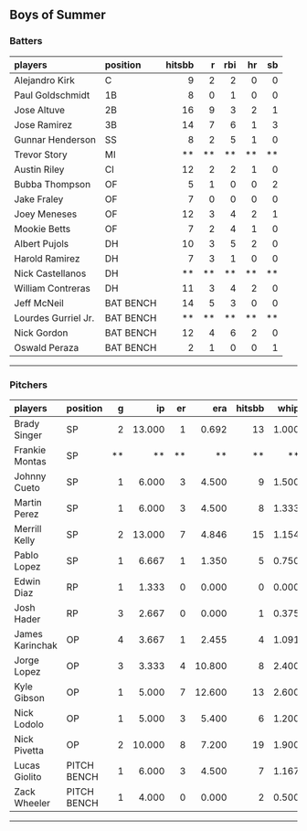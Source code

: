 ## Boys of Summer

### Batters

 
|players             |position  | hitsbb|  r| rbi| hr| sb| 
|:-------------------|:---------|------:|--:|---:|--:|--:| 
|Alejandro Kirk      |C         |      9|  2|   2|  0|  0| 
|Paul Goldschmidt    |1B        |      8|  0|   1|  0|  0| 
|Jose Altuve         |2B        |     16|  9|   3|  2|  1| 
|Jose Ramirez        |3B        |     14|  7|   6|  1|  3| 
|Gunnar Henderson    |SS        |      8|  2|   5|  1|  0| 
|Trevor Story        |MI        |     **| **|  **| **| **| 
|Austin Riley        |CI        |     12|  2|   2|  1|  0| 
|Bubba Thompson      |OF        |      5|  1|   0|  0|  2| 
|Jake Fraley         |OF        |      7|  0|   0|  0|  0| 
|Joey Meneses        |OF        |     12|  3|   4|  2|  1| 
|Mookie Betts        |OF        |      7|  2|   4|  1|  0| 
|Albert Pujols       |DH        |     10|  3|   5|  2|  0| 
|Harold Ramirez      |DH        |      7|  3|   1|  0|  0| 
|Nick Castellanos    |DH        |     **| **|  **| **| **| 
|William Contreras   |DH        |     11|  3|   4|  2|  0| 
|Jeff McNeil         |BAT BENCH |     14|  5|   3|  0|  0| 
|Lourdes Gurriel Jr. |BAT BENCH |     **| **|  **| **| **| 
|Nick Gordon         |BAT BENCH |     12|  4|   6|  2|  0| 
|Oswald Peraza       |BAT BENCH |      2|  1|   0|  0|  1| 


* * *

### Pitchers

 
|players         |position    |  g|     ip| er|    era| hitsbb|  whip| so|  w| sv| 
|:---------------|:-----------|--:|------:|--:|------:|------:|-----:|--:|--:|--:| 
|Brady Singer    |SP          |  2| 13.000|  1|  0.692|     13| 1.000| 13|  2|  0| 
|Frankie Montas  |SP          | **|     **| **|     **|     **|    **| **| **| **| 
|Johnny Cueto    |SP          |  1|  6.000|  3|  4.500|      9| 1.500|  3|  0|  0| 
|Martin Perez    |SP          |  1|  6.000|  3|  4.500|      8| 1.333|  5|  0|  0| 
|Merrill Kelly   |SP          |  2| 13.000|  7|  4.846|     15| 1.154| 13|  1|  0| 
|Pablo Lopez     |SP          |  1|  6.667|  1|  1.350|      5| 0.750|  6|  0|  0| 
|Edwin Diaz      |RP          |  1|  1.333|  0|  0.000|      0| 0.000|  3|  0|  1| 
|Josh Hader      |RP          |  3|  2.667|  0|  0.000|      1| 0.375|  2|  0|  2| 
|James Karinchak |OP          |  4|  3.667|  1|  2.455|      4| 1.091|  5|  0|  0| 
|Jorge Lopez     |OP          |  3|  3.333|  4| 10.800|      8| 2.400|  3|  0|  0| 
|Kyle Gibson     |OP          |  1|  5.000|  7| 12.600|     13| 2.600|  3|  0|  0| 
|Nick Lodolo     |OP          |  1|  5.000|  3|  5.400|      6| 1.200|  7|  0|  0| 
|Nick Pivetta    |OP          |  2| 10.000|  8|  7.200|     19| 1.900| 15|  1|  0| 
|Lucas Giolito   |PITCH BENCH |  1|  6.000|  3|  4.500|      7| 1.167|  9|  0|  0| 
|Zack Wheeler    |PITCH BENCH |  1|  4.000|  0|  0.000|      2| 0.500|  3|  0|  0| 


* * *


